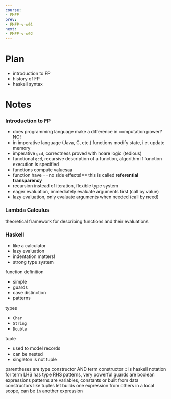 ```yaml
---
course:
- FMFP
prev:
- FMFP-v-w01
next:
- FMFP-v-w02
---
```


# Plan
- introduction to FP
- history of FP
- haskell syntax

# Notes

### Introduction to FP
- does programming language make a difference in computation power? NO!
- in imperative language (Java, C, etc.) functions modify state, i.e. update memory
- imperative `gcd`, correctness proved with hoare logic (tedious)
- functional `gcd`, recursive description of a function, algorithm if function execution is specified
- functions compute valuesaa
- function have ==no side effects!== this is called **referential transparency**
- recursion instead of iteration, flexible type system
- eager evaluation, immediately evaluate arguments first (call by value)
- lazy evaluation, only evaluate arguments when needed (call by need)


### Lambda Calculus
theoretical framework for describing functions and their evaluations


### Haskell
- like a calculator
- lazy evaluation
- indentation matters!
- strong type system

function definition
- simple
- guards
- case distinction
- patterns

types
- `Char`
- `String`
- `Double`

tuple
- used to model records
- can be nested
- singleton is not tuple


parentheses are type constructor AND term constructor
:: is haskell notation for term LHS has type RHS
patterns, very powerful
guards are boolean expressions
patterns are variables, constants or built from data constructors like tuples
let builds one expression from others in a local scope, can be `in` another expression
